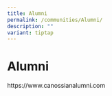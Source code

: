 ```yaml
---
title: Alumni
permalink: /communities/Alumni/
description: ""
variant: tiptap
---
```

<h1><strong>Alumni</strong></h1>
<p>https://www.canossianalumni.com</p>